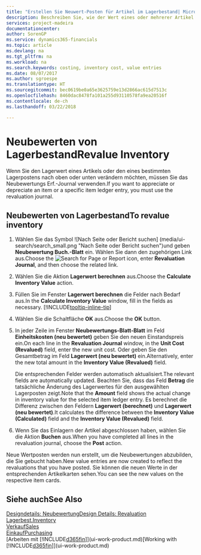```yaml
---
title: "Erstellen Sie Neuwert-Posten für Artikel im Lagerbestand| Microsoft Docs"
description: Beschreiben Sie, wie der Wert eines oder mehrerer Artikel im Lager abgeschrieben oder neu bewertet wird, indem Sie den aktuellen, berechneten Wert buchen.
services: project-madeira
documentationcenter: 
author: SorenGP
ms.service: dynamics365-financials
ms.topic: article
ms.devlang: na
ms.tgt_pltfrm: na
ms.workload: na
ms.search.keywords: costing, inventory cost, value entries
ms.date: 08/07/2017
ms.author: sgroespe
ms.translationtype: HT
ms.sourcegitcommit: bec0619be0a65e3625759e13d2866ac615d7513c
ms.openlocfilehash: 8460dac8478fa101a255d93110578fa9ea20516f
ms.contentlocale: de-ch
ms.lasthandoff: 03/22/2018

---
```

# <a name="revalue-inventory"></a><span data-ttu-id="925bd-103">Neubewerten von Lagerbestand</span><span class="sxs-lookup"><span data-stu-id="925bd-103">Revalue Inventory</span></span>
<span data-ttu-id="925bd-104">Wenn Sie den Lagerwert eines Artikels oder den eines bestimmten Lagerpostens nach oben oder unten verändern möchten, müssen Sie das Neubewertungs Erf.-Journal verwenden.</span><span class="sxs-lookup"><span data-stu-id="925bd-104">If you want to appreciate or depreciate an item or a specific item ledger entry, you must use the revaluation journal.</span></span>

## <a name="to-revalue-inventory"></a><span data-ttu-id="925bd-105">Neubewerten von Lagerbestand</span><span class="sxs-lookup"><span data-stu-id="925bd-105">To revalue inventory</span></span>
1. <span data-ttu-id="925bd-106">Wählen Sie das Symbol ![Nach Seite oder Bericht suchen] (media/ui-search/search_small.png "Nach Seite oder Bericht suchen")und geben **Neubewertung Buch.-Blatt** ein. Wählen Sie dann den zugehörigen Link aus.</span><span class="sxs-lookup"><span data-stu-id="925bd-106">Choose the ![Search for Page or Report](media/ui-search/search_small.png "Search for Page or Report icon") icon, enter **Revaluation Journal**, and then choose the related link.</span></span>
2. <span data-ttu-id="925bd-107">Wählen Sie die Aktion **Lagerwert berechnen** aus.</span><span class="sxs-lookup"><span data-stu-id="925bd-107">Choose the **Calculate Inventory Value** action.</span></span>
3. <span data-ttu-id="925bd-108">Füllen Sie im Fenster **Lagerwert berechnen** die Felder nach Bedarf aus.</span><span class="sxs-lookup"><span data-stu-id="925bd-108">In the **Calculate Inventory Value** window, fill in the fields as necessary.</span></span> [!INCLUDE[tooltip-inline-tip](includes/tooltip-inline-tip_md.md)]
4. <span data-ttu-id="925bd-109">Wählen Sie die Schaltfläche **OK** aus.</span><span class="sxs-lookup"><span data-stu-id="925bd-109">Choose the **OK** button.</span></span>
5. <span data-ttu-id="925bd-110">In jeder Zeile im Fenster **Neubewertungs-Blatt-Blatt** im Feld **Einheitskosten (neu bewertet)** geben Sie den neuen Einstandspreis ein.</span><span class="sxs-lookup"><span data-stu-id="925bd-110">On each line in the **Revaluation Journal** window, in the **Unit Cost (Revalued)** field, enter the new unit cost.</span></span> <span data-ttu-id="925bd-111">Oder geben Sie den Gesamtbetrag im Feld **Lagerwert (neu bewertet)** ein.</span><span class="sxs-lookup"><span data-stu-id="925bd-111">Alternatively, enter the new total amount in the **Inventory Value (Revalued)** field.</span></span>

    <span data-ttu-id="925bd-112">Die entsprechenden Felder werden automatisch aktualisiert.</span><span class="sxs-lookup"><span data-stu-id="925bd-112">The relevant fields are automatically updated.</span></span> <span data-ttu-id="925bd-113">Beachten Sie, dass das Feld **Betrag** die tatsächliche Änderung des Lagerwertes für den ausgewählten Lagerposten zeigt.</span><span class="sxs-lookup"><span data-stu-id="925bd-113">Note that the **Amount** field shows the actual change in inventory value for the selected item ledger entry.</span></span> <span data-ttu-id="925bd-114">Es berechnet die Differenz zwischen den Feldern **Lagerwert (berechnet)** und **Lagerwert (neu bewertet)**.</span><span class="sxs-lookup"><span data-stu-id="925bd-114">It calculates the difference between the **Inventory Value (Calculated)** field and the **Inventory Value (Revalued)** field.</span></span>
6. <span data-ttu-id="925bd-115">Wenn Sie das Einlagern der Artikel abgeschlossen haben, wählen Sie die Aktion **Buchen** aus.</span><span class="sxs-lookup"><span data-stu-id="925bd-115">When you have completed all lines in the revaluation journal, choose the **Post** action.</span></span>

<span data-ttu-id="925bd-116">Neue Wertposten werden nun erstellt, um die Neubewertungen abzubilden, die Sie gebucht haben.</span><span class="sxs-lookup"><span data-stu-id="925bd-116">New value entries are now created to reflect the revaluations that you have posted.</span></span> <span data-ttu-id="925bd-117">Sie können die neuen Werte in der entsprechenden Artikelkarten sehen.</span><span class="sxs-lookup"><span data-stu-id="925bd-117">You can see the new values on the respective item cards.</span></span>

## <a name="see-also"></a><span data-ttu-id="925bd-118">Siehe auch</span><span class="sxs-lookup"><span data-stu-id="925bd-118">See Also</span></span>
[<span data-ttu-id="925bd-119">Designdetails: Neubewertung</span><span class="sxs-lookup"><span data-stu-id="925bd-119">Design Details: Revaluation</span></span>](design-details-revaluation.md)  
[<span data-ttu-id="925bd-120">Lagerbest.</span><span class="sxs-lookup"><span data-stu-id="925bd-120">Inventory</span></span>](inventory-manage-inventory.md)  
[<span data-ttu-id="925bd-121">Verkauf</span><span class="sxs-lookup"><span data-stu-id="925bd-121">Sales</span></span>](sales-manage-sales.md)  
[<span data-ttu-id="925bd-122">Einkauf</span><span class="sxs-lookup"><span data-stu-id="925bd-122">Purchasing</span></span>](purchasing-manage-purchasing.md)  
<span data-ttu-id="925bd-123">[Arbeiten mit [!INCLUDE[d365fin](includes/d365fin_md.md)]](ui-work-product.md)</span><span class="sxs-lookup"><span data-stu-id="925bd-123">[Working with [!INCLUDE[d365fin](includes/d365fin_md.md)]](ui-work-product.md)</span></span>

